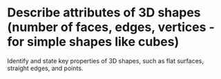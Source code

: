 # Describe attributes of 3D shapes (number of faces, edges, vertices - for simple shapes like cubes)

Identify and state key properties of 3D shapes, such as flat surfaces, straight edges, and points.
